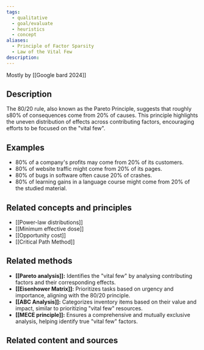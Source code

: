 ```yaml
---
tags:
  - qualitative
  - goal/evaluate
  - heuristics
  - concept
aliases:
  - Principle of Factor Sparsity
  - Law of the Vital Few
description:
---
```

Mostly by [[Google bard 2024]]
## Description
The 80/20 rule, also known as the Pareto Principle, suggests that roughly s80% of consequences come from 20% of causes. This principle highlights the uneven distribution of effects across contributing factors, encouraging efforts to be focused on the "vital few".

## Examples 
- 80% of a company's profits may come from 20% of its customers.
- 80% of website traffic might come from 20% of its pages.
- 80% of bugs in software often cause 20% of crashes.
- 80% of learning gains in a language course might come from 20% of the studied material.

## Related concepts and principles
- [[Power-law distributions]]
- [[Minimum effective dose]]
- [[Opportunity cost]]
- [[Critical Path Method]]

## Related methods
- **[[Pareto analysis]]:** Identifies the "vital few" by analysing contributing factors and their corresponding effects.
- **[[Eisenhower Matrix]]:** Prioritizes tasks based on urgency and importance, aligning with the 80/20 principle.
- **[[ABC Analysis]]:** Categorizes inventory items based on their value and impact, similar to prioritizing "vital few" resources.
- **[[MECE principle]]:** Ensures a comprehensive and mutually exclusive analysis, helping identify true "vital few" factors.

## Related content and sources
